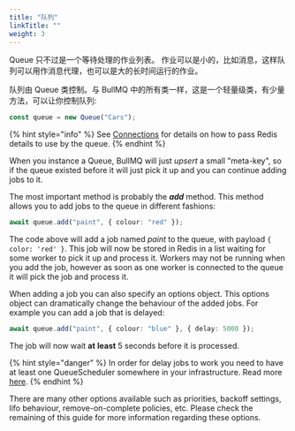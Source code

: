 ```yaml
---
title: "队列"
linkTitle: ""
weight: 3
---
```


Queue 只不过是一个等待处理的作业列表。
作业可以是小的，比如消息，这样队列可以用作消息代理，也可以是大的长时间运行的作业。

队列由 Queue 类控制。与 BullMQ 中的所有类一样，这是一个轻量级类，有少量方法，可以让你控制队列:

```typescript
const queue = new Queue("Cars");
```

{% hint style="info" %}
See [Connections](../connections.md) for details on how to pass Redis details to use by the queue.
{% endhint %}

When you instance a Queue, BullMQ will just _upsert_ a small "meta-key", so if the queue existed before it will just pick it up and you can continue adding jobs to it.

The most important method is probably the _**add**_ method. This method allows you to add jobs to the queue in different fashions:

```typescript
await queue.add("paint", { colour: "red" });
```

The code above will add a job named _paint_ to the queue, with payload `{ color: 'red' }`. This job will now be stored in Redis in a list waiting for some worker to pick it up and process it. Workers may not be running when you add the job, however as soon as one worker is connected to the queue it will pick the job and process it.

When adding a job you can also specify an options object. This options object can dramatically change the behaviour of the added jobs. For example you can add a job that is delayed:

```typescript
await queue.add("paint", { colour: "blue" }, { delay: 5000 });
```

The job will now wait **at** **least** 5 seconds before it is processed.&#x20;

{% hint style="danger" %}
In order for delay jobs to work you need to have at least one QueueScheduler somewhere in your infrastructure. Read more [here](../queuescheduler.md).
{% endhint %}

There are many other options available such as priorities, backoff settings, lifo behaviour, remove-on-complete policies, etc. Please check the remaining of this guide for more information regarding these options.
